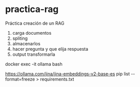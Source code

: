 # practica-rag
Práctica creación de un RAG


1. carga documentos
2. spliting
3. almacenarlos
4. hacer pregunta y que elija respuesta
5. output transformarla

docker exec -it ollama bash

https://ollama.com/jina/jina-embeddings-v2-base-es
pip list --format=freeze > requirements.txt
